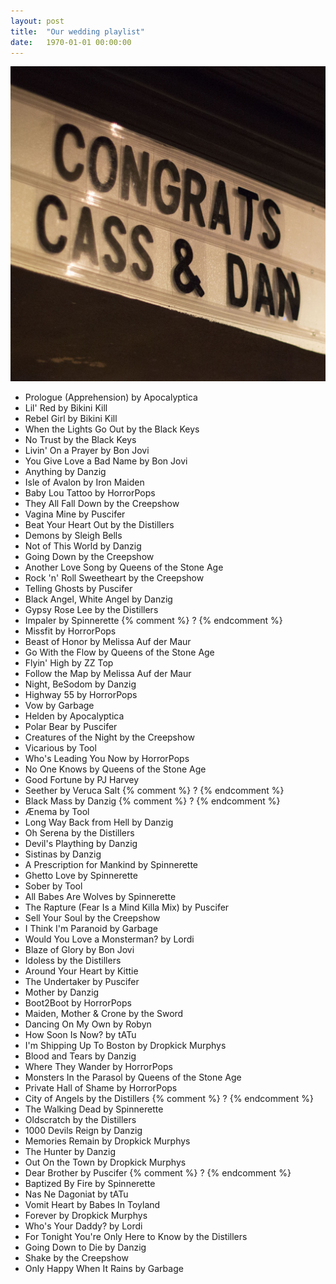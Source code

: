 ```yaml
---
layout: post
title:  "Our wedding playlist"
date:   1970-01-01 00:00:00
---
```


![Congratulations from the Beaufort](congrats-cass-and-dan.jpg)

- Prologue (Apprehension) by Apocalyptica
- Lil' Red by Bikini Kill
- Rebel Girl by Bikini Kill
- When the Lights Go Out by the Black Keys
- No Trust by the Black Keys
- Livin' On a Prayer by Bon Jovi
- You Give Love a Bad Name by Bon Jovi
- Anything by Danzig
- Isle of Avalon by Iron Maiden
- Baby Lou Tattoo by HorrorPops
- They All Fall Down by the Creepshow
- Vagina Mine by Puscifer
- Beat Your Heart Out by the Distillers
- Demons by Sleigh Bells
- Not of This World by Danzig
- Going Down by the Creepshow
- Another Love Song by Queens of the Stone Age
- Rock 'n' Roll Sweetheart by the Creepshow
- Telling Ghosts by Puscifer
- Black Angel, White Angel by Danzig
- Gypsy Rose Lee by the Distillers
- Impaler by Spinnerette
{% comment %} ? {% endcomment %}
- Missfit by HorrorPops
- Beast of Honor by Melissa Auf der Maur
- Go With the Flow by Queens of the Stone Age
- Flyin' High by ZZ Top
- Follow the Map by Melissa Auf der Maur
- Night, BeSodom by Danzig
- Highway 55 by HorrorPops
- Vow by Garbage
- Helden by Apocalyptica
- Polar Bear by Puscifer
- Creatures of the Night by the Creepshow
- Vicarious by Tool
- Who's Leading You Now by HorrorPops
- No One Knows by Queens of the Stone Age
- Good Fortune by PJ Harvey
- Seether by Veruca Salt
{% comment %} ? {% endcomment %}
- Black Mass by Danzig
{% comment %} ? {% endcomment %}
- Ænema by Tool
- Long Way Back from Hell by Danzig
- Oh Serena by the Distillers
- Devil's Plaything by Danzig
- Sistinas by Danzig
- A Prescription for Mankind by Spinnerette
- Ghetto Love by Spinnerette
- Sober by Tool
- All Babes Are Wolves by Spinnerette
- The Rapture (Fear Is a Mind Killa Mix) by Puscifer
- Sell Your Soul by the Creepshow
- I Think I'm Paranoid by Garbage
- Would You Love a Monsterman? by Lordi
- Blaze of Glory by Bon Jovi
- Idoless by the Distillers
- Around Your Heart by Kittie
- The Undertaker by Puscifer
- Mother by Danzig
- Boot2Boot by HorrorPops
- Maiden, Mother & Crone by the Sword
- Dancing On My Own by Robyn
- How Soon Is Now? by tATu
- I'm Shipping Up To Boston by Dropkick Murphys
- Blood and Tears by Danzig
- Where They Wander by HorrorPops
- Monsters In the Parasol by Queens of the Stone Age
- Private Hall of Shame by HorrorPops
- City of Angels by the Distillers
{% comment %} ? {% endcomment %}
- The Walking Dead by Spinnerette
- Oldscratch by the Distillers
- 1000 Devils Reign by Danzig
- Memories Remain by Dropkick Murphys
- The Hunter by Danzig
- Out On the Town by Dropkick Murphys
- Dear Brother by Puscifer
{% comment %} ? {% endcomment %}
- Baptized By Fire by Spinnerette
- Nas Ne Dagoniat by tATu
- Vomit Heart by Babes In Toyland
- Forever by Dropkick Murphys
- Who's Your Daddy? by Lordi
- For Tonight You're Only Here to Know by the Distillers
- Going Down to Die by Danzig
- Shake by the Creepshow
- Only Happy When It Rains by Garbage
